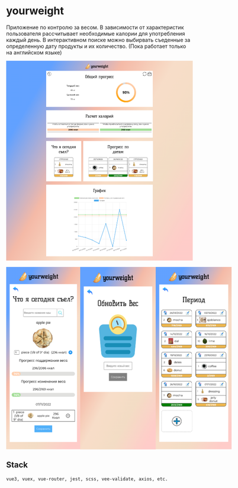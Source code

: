 # yourweight

Приложение по контролю за весом.
В зависимости от характеристик пользователя рассчитывает необходимые калории для употребления каждый день. В интерактивном поиске можно выбирвать съеденные за определенную дату продукты и их количество. (Пока работает только на английском языке)

![preview](/screenshots/fullpage.png)

<div class="image-container">
 <img width="200" src="/screenshots/eated-phone.png"/>
 <img width="204.3" src="/screenshots/weight-phone.png"/>
 <img width="204.3" src="/screenshots/period-phone.png"/>
 
</div>

## Stack

    vue3, vuex, vue-router, jest, scss, vee-validate, axios, etc.

<style>
    .image-container {
        display: flex;
        justify-content: space-between;

    }
</style>
